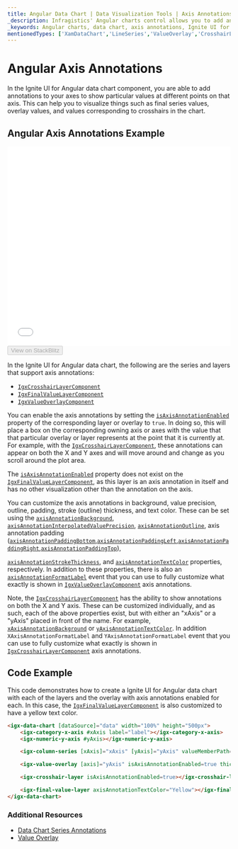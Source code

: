 ```yaml
---
title: Angular Data Chart | Data Visualization Tools | Axis Annotations | Infragistics
_description: Infragistics' Angular charts control allows you to add annotations to your Angular chart axes, such as Crosshair layer, final value layer and value overlay. Improve your Angular charts and visualizations with Ignite UI for Angular
_keywords: Angular charts, data chart, axis annotations, Ignite UI for Angular, Infragistics
mentionedTypes: ['XamDataChart','LineSeries','ValueOverlay','CrosshairLayer']
---
```


# Angular Axis Annotations

In the Ignite UI for Angular data chart component, you are able to add annotations to your axes to show particular values at different points on that axis. This can help you to visualize things such as final series values, overlay values, and values corresponding to crosshairs in the chart.

## Angular Axis Annotations Example

<div class="sample-container loading" style="height: 450px">
    <iframe id="data-chart-axis-locations-iframe" src='{environment:dvDemosBaseUrl}/charts/data-chart-axis-annotations' width="100%" height="100%" seamless frameBorder="0" onload="onXPlatSampleIframeContentLoaded(this);" alt="Angular Axis Annotations Example"></iframe>
</div>
<div>
    <button data-localize="stackblitz" disabled class="stackblitz-btn" data-iframe-id="data-chart-axis-locations-iframe" data-demos-base-url="{environment:dvDemosBaseUrl}">View on StackBlitz
    </button>


</div>

<div class="divider--half"></div>

In the Ignite UI for Angular data chart, the following are the series and layers that support axis annotations:

-   [`IgxCrosshairLayerComponent`]({environment:dvApiBaseUrl}/products/ignite-ui-angular/api/docs/typescript/latest/classes/igxcrosshairlayercomponent.html)
-   [`IgxFinalValueLayerComponent`]({environment:dvApiBaseUrl}/products/ignite-ui-angular/api/docs/typescript/latest/classes/igxfinalvaluelayercomponent.html)
-   [`IgxValueOverlayComponent`]({environment:dvApiBaseUrl}/products/ignite-ui-angular/api/docs/typescript/latest/classes/igxvalueoverlaycomponent.html)

You can enable the axis annotations by setting the [`isAxisAnnotationEnabled`]({environment:dvApiBaseUrl}/products/ignite-ui-angular/api/docs/typescript/latest/classes/igxvalueoverlaycomponent.html#isaxisannotationenabled) property of the corresponding layer or overlay to `true`. In doing so, this will place a box on the corresponding owning axis or axes with the value that that particular overlay or layer represents at the point that it is currently at. For example, with the [`IgxCrosshairLayerComponent`]({environment:dvApiBaseUrl}/products/ignite-ui-angular/api/docs/typescript/latest/classes/igxcrosshairlayercomponent.html), these annotations can appear on both the X and Y axes and will move around and change as you scroll around the plot area.

The [`isAxisAnnotationEnabled`]({environment:dvApiBaseUrl}/products/ignite-ui-angular/api/docs/typescript/latest/classes/igxcrosshairlayercomponent.html#isaxisannotationenabled) property does not exist on the [`IgxFinalValueLayerComponent`]({environment:dvApiBaseUrl}/products/ignite-ui-angular/api/docs/typescript/latest/classes/igxfinalvaluelayercomponent.html), as this layer is an axis annotation in itself and has no other visualization other than the annotation on the axis.

You can customize the axis annotations in background, value precision, outline, padding, stroke (outline) thickness, and text color. These can be set using the [`axisAnnotationBackground`]({environment:dvApiBaseUrl}/products/ignite-ui-angular/api/docs/typescript/latest/classes/igxfinalvaluelayercomponent.html#axisannotationbackground), [`axisAnnotationInterpolatedValuePrecision`]({environment:dvApiBaseUrl}/products/ignite-ui-angular/api/docs/typescript/latest/classes/igxfinalvaluelayercomponent.html#axisannotationinterpolatedvalueprecision), [`axisAnnotationOutline`]({environment:dvApiBaseUrl}/products/ignite-ui-angular/api/docs/typescript/latest/classes/igxfinalvaluelayercomponent.html#axisannotationoutline), axis annotation padding ([`axisAnnotationPaddingBottom`]({environment:dvApiBaseUrl}/products/ignite-ui-angular/api/docs/typescript/latest/classes/igxfinalvaluelayercomponent.html#axisannotationpaddingbottom),[`axisAnnotationPaddingLeft`]({environment:dvApiBaseUrl}/products/ignite-ui-angular/api/docs/typescript/latest/classes/igxfinalvaluelayercomponent.html#axisannotationpaddingleft),[`axisAnnotationPaddingRight`]({environment:dvApiBaseUrl}/products/ignite-ui-angular/api/docs/typescript/latest/classes/igxfinalvaluelayercomponent.html#axisannotationpaddingright),[`axisAnnotationPaddingTop`]({environment:dvApiBaseUrl}/products/ignite-ui-angular/api/docs/typescript/latest/classes/igxfinalvaluelayercomponent.html#axisannotationpaddingtop)),

[`axisAnnotationStrokeThickness`]({environment:dvApiBaseUrl}/products/ignite-ui-angular/api/docs/typescript/latest/classes/igxfinalvaluelayercomponent.html#axisannotationstrokethickness), and [`axisAnnotationTextColor`]({environment:dvApiBaseUrl}/products/ignite-ui-angular/api/docs/typescript/latest/classes/igxfinalvaluelayercomponent.html#axisannotationtextcolor) properties, respectively. In addition to these properties, there is also an [`axisAnnotationFormatLabel`]({environment:dvApiBaseUrl}/products/ignite-ui-angular/api/docs/typescript/latest/classes/igxvalueoverlaycomponent.html#axisannotationformatlabel) event that you can use to fully customize what exactly is shown in [`IgxValueOverlayComponent`]({environment:dvApiBaseUrl}/products/ignite-ui-angular/api/docs/typescript/latest/classes/igxvalueoverlaycomponent.html) axis annotations.

Note, the [`IgxCrosshairLayerComponent`]({environment:dvApiBaseUrl}/products/ignite-ui-angular/api/docs/typescript/latest/classes/igxcrosshairlayercomponent.html) has the ability to show annotations on both the X and Y axis. These can be customized individually, and as such, each of the above properties exist, but with either an "xAxis" or a "yAxis" placed in front of the name. For example, [`xAxisAnnotationBackground`]({environment:dvApiBaseUrl}/products/ignite-ui-angular/api/docs/typescript/latest/classes/igxcrosshairlayercomponent.html#xaxisannotationbackground) or [`yAxisAnnotationTextColor`]({environment:dvApiBaseUrl}/products/ignite-ui-angular/api/docs/typescript/latest/classes/igxcrosshairlayercomponent.html#yaxisannotationtextcolor). In addition `XAxisAnnotationFormatLabel` and `YAxisAnnotationFormatLabel` event that you can use to fully customize what exactly is shown in [`IgxCrosshairLayerComponent`]({environment:dvApiBaseUrl}/products/ignite-ui-angular/api/docs/typescript/latest/classes/igxcrosshairlayercomponent.html) axis annotations.

## Code Example

This code demonstrates how to create a Ignite UI for Angular data chart with each of the layers and the overlay with axis annotations enabled for each. In this case, the [`IgxFinalValueLayerComponent`]({environment:dvApiBaseUrl}/products/ignite-ui-angular/api/docs/typescript/latest/classes/igxfinalvaluelayercomponent.html) is also customized to have a yellow text color.

```html
<igx-data-chart [dataSource]="data" width="100%" height="500px">
    <igx-category-x-axis #xAxis label="label"></igx-category-x-axis>
    <igx-numeric-y-axis #yAxis></igx-numeric-y-axis>

    <igx-column-series [xAxis]="xAxis" [yAxis]="yAxis" valueMemberPath="value"></igx-column-series>

    <igx-value-overlay [axis]="yAxis" isAxisAnnotationEnabled=true thickness=3 value=85></igx-value-overlay>

    <igx-crosshair-layer isAxisAnnotationEnabled=true></igx-crosshair-layer>

    <igx-final-value-layer axisAnnotationTextColor="Yellow"></igx-final-value-layer>
</igx-data-chart>
```

### Additional Resources

-   [Data Chart Series Annotations](data-chart-series-annotations.md)
-   [Value Overlay](data-chart-value-overlay.md)
